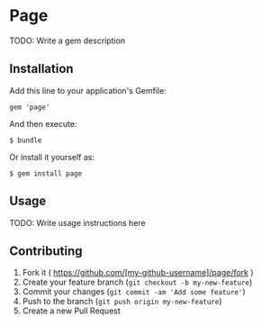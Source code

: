 # Page

TODO: Write a gem description

## Installation

Add this line to your application's Gemfile:

    gem 'page'

And then execute:

    $ bundle

Or install it yourself as:

    $ gem install page

## Usage

TODO: Write usage instructions here

## Contributing

1. Fork it ( https://github.com/[my-github-username]/page/fork )
2. Create your feature branch (`git checkout -b my-new-feature`)
3. Commit your changes (`git commit -am 'Add some feature'`)
4. Push to the branch (`git push origin my-new-feature`)
5. Create a new Pull Request
